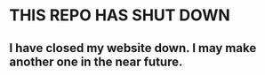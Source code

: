 # THIS REPO HAS SHUT DOWN
## I have closed my website down. I may make another one in the near future.
